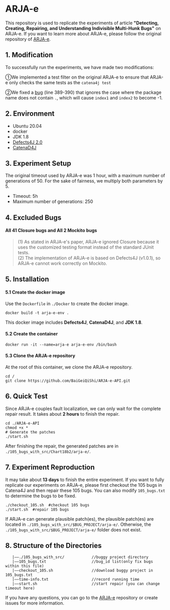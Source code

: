 # ARJA-e
This repository is used to replicate the experiments of article **"Detecting, Creating, Repairing, and Understanding Indivisible Multi-Hunk Bugs"** on ARJA-e. If you want to learn more about ARJA-e, please follow the original repository of [ARJA-e](https://github.com/yyxhdy/arja/tree/arja-e).

## 1. Modification
To successfully run the experiments, we have made two modifications:

①We implemented a test filter on the original ARJA-e to ensure that ARJA-e only checks the same tests as the `catena4j test`

②We fixed a [bug](https://github.com/yyxhdy/arja/blob/arja-e/src/us/msu/cse/repair/core/util/Helper.java) (line 389-390) that ignores the case where the package name does not contain `.`, which will cause `index1` and `index2` to become -1.

## 2. Environment
- Ubuntu 20.04
- docker
- JDK 1.8
- [Defects4J 2.0](https://github.com/rjust/defects4j)
- [CatenaD4J](https://github.com/universetraveller/CatenaD4J.git)

## 3. Experiment Setup
The original timeout used by ARJA-e was 1 hour, with a maximum number of generations of 50. For the sake of fairness, we multiply both parameters by 5.  
- Timeout: 5h
- Maximum number of generations: 250

## 4. Excluded Bugs
#### All 41 Closure bugs and All 2 Mockito bugs
> (1) As stated in ARJA-e's paper, ARJA-e ignored Closure because it uses the customized testing format instead of the standard JUnit tests.  
> (2) The implementation of ARJA-e is based on Defects4J (v1.0.1), so ARJA-e cannot work correctly on Mockito.


## 5. Installation
#### 5.1 Create the docker image
Use the `Dockerfile` in `./Docker` to create the docker image.
```shell
docker build -t arja-e-env .
```

This docker image includes **Defects4J**, **CatenaD4J**, and **JDK 1.8**.

#### 5.2 Create the container

```shell
docker run -it --name=arja-e arja-e-env /bin/bash
```

#### 5.3 Clone the ARJA-e repository

At the root of this container, we clone the ARJA-e repository.

```shell
cd /
git clone https://github.com/BaiGeiQiShi/ARJA-e-API.git
```


## 6. Quick Test
Since ARJA-e couples fault localization, we can only wait for the complete repair result. It takes about **2 hours** to finish the repair.
```
cd ./ARJA-e-API
chmod +x *
# Generate the patches
./start.sh
```
After finishing the repair, the generated patches are in `./105_bugs_with_src/Chart18b2/arja-e/`.

## 7. Experiment Reproduction
It may take about **13 days** to finish the entire experiment. If you want to fully replicate our experiments on ARJA-e, please first checkout the 105 bugs in Catena4J and then repair these 105 bugs. You can also modify `105_bugs.txt` to determine the bugs to be fixed.

```shell
./checkout_105.sh  #checkout 105 bugs
./start.sh  #repair 105 bugs
```

If ARJA-e can generate plausible patch(es), the plausible patch(es) are located in `./105_bugs_with_src/$BUG_PROJECT/arja-e/`. Otherwise, the `./105_bugs_with_src/$BUG_PROJECT/arja-e/` folder does not exist.

## 8. Structure of the Directories
```
   |——./105_bugs_with_src/            //buggy project directory
   |——105_bugs.txt                    //bug_id list(only fix bugs within this file)
   |——checkout_105.sh                 //download buggy project in 105_bugs.txt
   |——time-info.txt                   //record running time
   |——start.sh                        //start repair (you can change timeout here)        
```

If you have any questions, you can go to the [ARJA-e](https://github.com/yyxhdy/arja/tree/arja-e) repository or create issues for more information.
